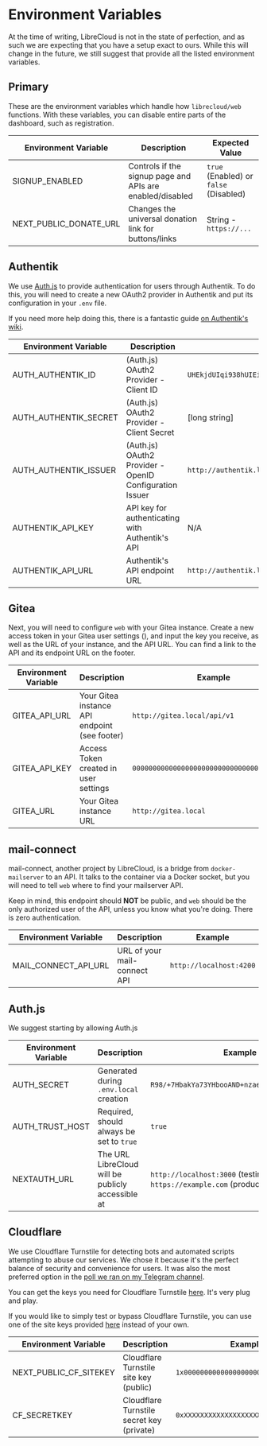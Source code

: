 # Environment Variables

At the time of writing, LibreCloud is not in the state of perfection,
and as such we are expecting that you have a setup exact to ours.
While this will change in the future, we still suggest that provide all the listed environment variables.

## Primary

These are the environment variables which handle how `librecloud/web` functions.
With these variables, you can disable entire parts of the dashboard, such as registration.

| Environment Variable   | Description                                               | Expected Value                         |
|------------------------|-----------------------------------------------------------|----------------------------------------|
| SIGNUP_ENABLED         | Controls if the signup page and APIs are enabled/disabled | `true` (Enabled) or `false` (Disabled) |
| NEXT_PUBLIC_DONATE_URL | Changes the universal donation link for buttons/links     | String - `https://...`                 |

## Authentik

We use [Auth.js](https://authjs.dev) to provide authentication for users through Authentik.
To do this, you will need to create a new OAuth2 provider in Authentik and put its configuration in your `.env` file.

If you need more help doing this, there is a fantastic guide [on Authentik's wiki](https://docs.goauthentik.io/docs/add-secure-apps/providers/oauth2/).

| Environment Variable  | Description                                             | Example                                         |
|-----------------------|---------------------------------------------------------|-------------------------------------------------|
| AUTH_AUTHENTIK_ID     | (Auth.js) OAuth2 Provider - Client ID                   | `UHEkjdUIqi938hUIEijdkWZiudhIUshefIJIo8u3u`     |
| AUTH_AUTHENTIK_SECRET | (Auth.js) OAuth2 Provider - Client Secret               | [long string]                                   |
| AUTH_AUTHENTIK_ISSUER | (Auth.js) OAuth2 Provider - OpenID Configuration Issuer | `http://authentik.local/application/o/example/` |
| AUTHENTIK_API_KEY     | API key for authenticating with Authentik's API         | N/A                                             |
| AUTHENTIK_API_URL     | Authentik's API endpoint URL                            | `http://authentik.local/api/v3`                 |

## Gitea

Next, you will need to configure `web` with your Gitea instance.
Create a new access token in your Gitea user settings (),
and input the key you receive, as well as the URL of your instance, and the API URL.
You can find a link to the API and its endpoint URL on the footer.

| Environment Variable | Description                                   | Example                                    |
|----------------------|-----------------------------------------------|--------------------------------------------|
| GITEA_API_URL        | Your Gitea instance API endpoint (see footer) | `http://gitea.local/api/v1`                |
| GITEA_API_KEY        | Access Token created in user settings         | `0000000000000000000000000000000000000000` |
| GITEA_URL            | Your Gitea instance URL                       | `http://gitea.local`                       |

## mail-connect

mail-connect, another project by LibreCloud, is a bridge from `docker-mailserver` to an API. It talks to the container via a Docker socket, but you will need to tell `web` where to find your mailserver API.

Keep in mind, this endpoint should **NOT** be public, and `web` should be the only authorized user of the API, unless you know what you're doing. There is zero authentication.

| Environment Variable | Description                  | Example                 |
|----------------------|------------------------------|-------------------------|
| MAIL_CONNECT_API_URL | URL of your mail-connect API | `http://localhost:4200` |

## Auth.js

We suggest starting by allowing Auth.js

| Environment Variable | Description                                       | Example                                                               |
|----------------------|---------------------------------------------------|-----------------------------------------------------------------------|
| AUTH_SECRET          | Generated during `.env.local` creation            | `R98/+7HbakYa73YHbooAND+nzae8RaudOdq8Uab/suE=`                        |
| AUTH_TRUST_HOST      | Required, should always be set to `true`          | `true`                                                                |
| NEXTAUTH_URL         | The URL LibreCloud will be publicly accessible at | `http://localhost:3000` (testing), `https://example.com` (production) |

## Cloudflare

We use Cloudflare Turnstile for detecting bots and automated scripts attempting to abuse our services. We chose it because it's the perfect balance of security and convenience for users. It was also the most preferred option in the [poll we ran on my Telegram channel](https://t.me/pontushub/457).

You can get the keys you need for Cloudflare Turnstile [here](https://www.cloudflare.com/application-services/products/turnstile/). It's very plug and play.

If you would like to simply test or bypass Cloudflare Turnstile, you can use one of the site keys provided [here](https://developers.cloudflare.com/turnstile/troubleshooting/testing/) instead of your own.

| Environment Variable   | Description                               | Example                               |
|------------------------|-------------------------------------------|---------------------------------------|
| NEXT_PUBLIC_CF_SITEKEY | Cloudflare Turnstile site key (public)    | `1x00000000000000000000AA`            |
| CF_SECRETKEY           | Cloudflare Turnstile secret key (private) | `0xXXXXXXXXXXXXXXXXXXXXXXXXXXXXXXXXX` |